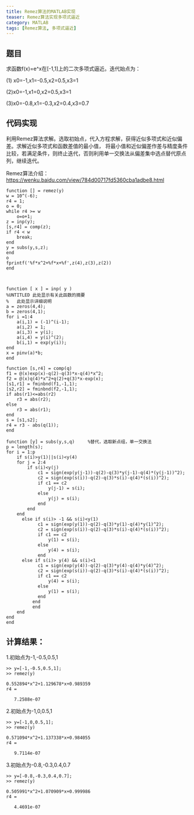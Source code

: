 ```yaml
---
title: Remez算法的MATLAB实现
teaser: Remez算法实现多项式逼近
category: MATLAB
tags: [Remez算法, 多项式逼近]
---
```


## 题目

求函数f(x)=e^x在[-1,1]上的二次多项式逼近。迭代始点为：

(1) x0=-1,x1=-0.5,x2=0.5,x3=1

(2)x0=-1,x1=0,x2=0.5,x3=1

(3)x0=-0.8,x1=-0.3,x2=0.4,x3=0.7

## 代码实现

利用Remez算法求解。选取初始点，代入方程求解，获得近似多项式和近似偏差。求解近似多项式和函数差值的最小值，
将最小值和近似偏差作差与精度条件比较，若满足条件，则终止迭代，否则利用单一交换法从偏差集中选点替代原点列，继续迭代。

Remez算法介绍：<https://wenku.baidu.com/view/784d00717fd5360cba1adbe8.html>
```
function [] = remez(y)
w = 10^(-6);
r4 = 1;
o = 0;
while r4 >= w
    o=o+1;
z = inp(y);
[s,r4] = comp(z);
if r4 < w
    break;
end
y = subs(y,s,z);
end
o
fprintf('%f*x^2+%f*x+%f',z(4),z(3),z(2))
end
 
 
 
function [ x ] = inp( y )
%UNTITLED 此处显示有关此函数的摘要
%   此处显示详细说明
a = zeros(4,4);
b = zeros(4,1);
for i =1:4
    a(i,1) = (-1)^(i-1);
    a(i,2) = 1;
    a(i,3) = y(i);
    a(i,4) = y(i)^(2);
    b(i,1) = exp(y(i));
end
x = pinv(a)*b;
end
 
function [s,r4] = comp(q)
f1 = @(x)exp(x)-q(2)-q(3)*x-q(4)*x^2;
f2 = @(x)q(4)*x^2+q(2)+q(3)*x-exp(x);
[s1,r1] = fminbnd(f1,-1,1);
[s2,r2] = fminbnd(f2,-1,1);
if abs(r1)<=abs(r2)
    r3 = abs(r2);
else
    r3 = abs(r1);
end
s = [s1,s2];
r4 = r3 - abs(q(1));
end
 
function [y] = subs(y,s,q)     %替代，选取新点组，单一交换法
p = length(s);
for i = 1:p
    if s(i)>y(1)||s(i)<y(4)
    for j = 2:4
        if s(i)<y(j)
            c1 = sign(exp(y(j-1))-q(2)-q(3)*y(j-1)-q(4)*(y(j-1))^2);
            c2 = sign(exp(s(i))-q(2)-q(3)*s(i)-q(4)*(s(i))^2);
            if c1 == c2
                y(j-1) = s(i);
            else
                y(j) = s(i);
            end
        end
    end
      else if s(i)> -1 && s(i)<y(1)
            c1 = sign(exp(y(1))-q(2)-q(3)*y(1)-q(4)*y(1)^2);
            c2 = sign(exp(s(i))-q(2)-q(3)*s(i)-q(4)*(s(i))^2);
            if c1 == c2
                y(1) = s(i);
            else
                y(4) = s(i);
            end       
      else if s(i)> y(4) && s(i)<1
            c1 = sign(exp(y(4))-q(2)-q(3)*y(4)-q(4)*y(4)^2);
            c2 = sign(exp(s(i))-q(2)-q(3)*s(i)-q(4)*(s(i))^2);
            if c1 == c2
                y(4) = s(i);
            else
                y(1) = s(i);
            end       
          end 
          end
    end
end
end
```

## 计算结果：

1.初始点为-1,-0.5,0.5,1
```
>> y=[-1,-0.5,0.5,1];
>> remez(y)

0.552894*x^2+1.129678*x+0.989359
r4 =

   7.2588e-07
```

2.初始点为-1,0,0.5,1
```
>> y=[-1,0,0.5,1];
>> remez(y)

0.571094*x^2+1.137338*x+0.984055
r4 =

   9.7114e-07
```

3.初始点为-0.8,-0.3,0.4,0.7
```
>> y=[-0.8,-0.3,0.4,0.7];
>> remez(y)

0.505991*x^2+1.070909*x+0.999986
r4 =

   4.4691e-07
```

